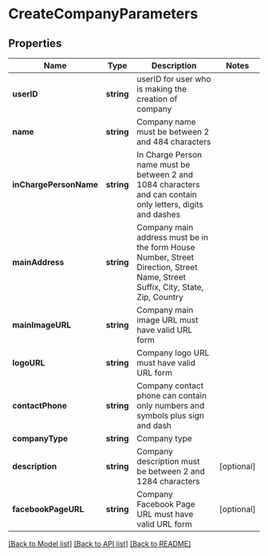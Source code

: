 # CreateCompanyParameters

## Properties
Name | Type | Description | Notes
------------ | ------------- | ------------- | -------------
**userID** | **string** | userID for user who is making the creation of company | 
**name** | **string** | Company name must be between 2 and 484 characters | 
**inChargePersonName** | **string** | In Charge Person name must be between 2 and 1084 characters and can contain only letters, digits and dashes | 
**mainAddress** | **string** | Company main address must be in the form House Number, Street Direction, Street Name, Street Suffix, City, State, Zip, Country | 
**mainImageURL** | **string** | Company main image URL must have valid URL form | 
**logoURL** | **string** | Company logo URL must have valid URL form | 
**contactPhone** | **string** | Company contact phone can contain only numbers and symbols plus sign and dash | 
**companyType** | **string** | Company type | 
**description** | **string** | Company description must be between 2 and 1284 characters | [optional] 
**facebookPageURL** | **string** | Company Facebook Page URL must have valid URL form | [optional] 

[[Back to Model list]](../README.md#documentation-for-models) [[Back to API list]](../README.md#documentation-for-api-endpoints) [[Back to README]](../README.md)



